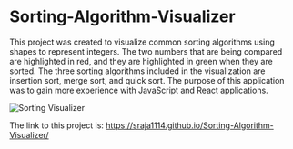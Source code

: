 # Sorting-Algorithm-Visualizer
This project was created to visualize common sorting algorithms using shapes to represent integers.
The two numbers that are being compared are highlighted in red, and they are highlighted in green when they are sorted.
The three sorting algorithms included in the visualization are insertion sort, merge sort, and quick sort.
The purpose of this application was to gain more experience with JavaScript and React applications. 


![Sorting Visualizer](https://user-images.githubusercontent.com/90235503/170804234-df9d276a-9bd5-4c50-a433-3c96cb11c8f2.jpg)


The link to this project is: https://sraja1114.github.io/Sorting-Algorithm-Visualizer/
